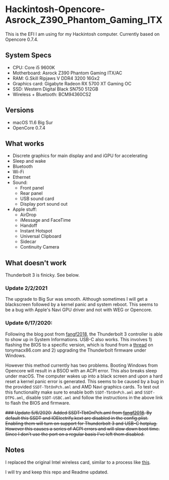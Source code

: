 # Hackintosh-Opencore-Asrock_Z390_Phantom_Gaming_ITX

This is the EFI I am using for my Hackintosh computer. Currently based on Opencore 0.7.4.

## System Specs

- CPU: Core i5 9600K
- Motherboard: Asrock Z390 Phantom Gaming ITX/AC
- RAM: G.Skill Ripjaws V DDR4 3200 16Gx2
- Graphics card: Gigabyte Radeon RX 5700 XT Gaming OC
- SSD: Western Digital Black SN750 512GB
- Wireless + Bluetooth: BCM94360CS2

## Versions

- macOS 11.6 Big Sur
- OpenCore 0.7.4

## What works

- Discrete graphics for main display and and iGPU for accelerating
- Sleep and wake
- Bluetooth
- Wi-Fi
- Ethernet
- Sound:
  - Front panel
  - Rear panel
  - USB sound card
  - Display port sound out
- Apple stuff:
  - AirDrop
  - iMessage and FaceTime
  - Handoff
  - Instant Hotspot
  - Universal Clipboard
  - Sidecar
  - Continuity Camera

## What doesn't work

Thunderbolt 3 is finicky. See below.

### Update 2/2/2021
The upgrade to Big Sur was smooth. Although sometimes I will get a blackscreen followed by a kernel panic and system reboot.
This seems to be a bug with Apple's Navi GPU driver and not with WEG or Opencore.

### Update 6/17/2020:
Following the blog post from [fangf2018](https://fangf.cc/2020/05/19/TB3/), the Thunderbolt 3 controller is able to
show up in System Informations. USB-C also works. This involves 1) flashing the BIOS to a specific version, which is
found from a [thread](https://www.tonymacx86.com/threads/success-asrock-z390-phantom-gaming-itx-tb3-igpu-mojave-sff-build.277418/page-81)
on tonymacx86.com and 2) upgrading the Thunderbolt firmware under Windows.

However this method currently has two problems. Booting Windows from Opencore will result in a BSOD with an ACPI error.
This also breaks sleep under macOS. The computer wakes up into a black screen and upon a hard reset a kernel panic
error is generated. This seems to be caused by a bug in the provided `SSDT-TbtOnPch.aml` and AMD Navi graphics cards.
To test out this functionality make sure to enable both `SSDT-TbtOnPch.aml` and `SSDT-DTPG.aml`, disable `SSDT-USBC.aml`
and follow the instructions in the above link to flash the BIOS and firmware.

~~### Update 5/6/2020:~~
~~Added SSDT-TbtOnPch.aml from [fangf2018](https://github.com/fangf2018/ASRock-Z390-Phantom-ITX-OpenCore-Hackintosh).
By default this SSDT and IOElectrify.kext are disabled in the config.plist.
Enabling them will turn on support for Thunderbolt 3 and USB-C hotplug.
However this causes a series of ACPI errors and will slow down boot time.
Since I don't use the port on a regular basis I've left them disabled.~~

## Notes

I replaced the original Intel wireless card, similar to a process like [this](https://icyleaf.com/images/install-boardcom-module-to-motherboard.jpg).

I will try and keep this repo and Readme updated.
